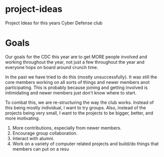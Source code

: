project-ideas
=============

Project Ideas for this years Cyber Defense club



Goals
=====
Our goals for the CDC this year are to get MORE people involved and working throughout the year, 
not just a few throughout the year and everyone hops on board around crunch time.

In the past we have tried to do this (mostly unsuccessfully). It was still the core members working on all sorts 
of things and newer members anot participating. This is probably because joining and getting involved is 
intimidating and newer members just don't know where to start.

To combat this, we are re-structuring the way the club works. Instead of this being mostly individual,
I want to try groups. Also, instead of the projects being very small, I want to the projects to be bigger, better, 
and more motivating.

1. More contributions, especially from newer members.
2. Encourage group collaboration.
3. Interact with alumni.
4. Work on a variety of computer related projects and build/do things that members can put on a resu


